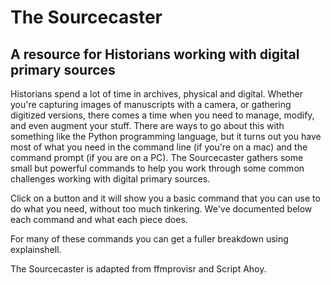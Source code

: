 # The Sourcecaster

## A resource for Historians working with digital primary sources

Historians spend a lot of time in archives, physical and digital. Whether you're capturing images of manuscripts with a camera, or gathering digitized versions, there comes a time when you need to manage, modify, and even augment your stuff. There are ways to go about this with something like the Python programming language, but it turns out you have most of what you need in the command line (if you're on a mac) and the command prompt (if you are on a PC). The Sourcecaster gathers some small but powerful commands to help you work through some common challenges working with digital primary sources.

Click on a button and it will show you a basic command that you can use to do what you need, without too much tinkering. We've documented below each command and what each piece does.

For many of these commands you can get a fuller breakdown using explainshell.

The Sourcecaster is adapted from ffmprovisr and Script Ahoy.
